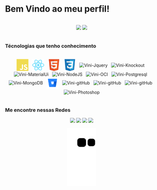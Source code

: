 <div> 
  <h1> Bem Vindo ao meu perfil! </h1>
</div>
<br>
<div align="center"> 
    <img height="180em" src="https://github-readme-stats.vercel.app/api?username=vtres&show_icons=true&theme=dracula&include_all_commits=true&count_private=true"/>
    <img height="180em" src="https://github-readme-stats.vercel.app/api/top-langs/?username=vtres&layout=compact&langs_count=7&theme=dracula"/>
</div>
<br>

### Técnologias que tenho conhecimento
<div style="display: inline_block" align="center" ><br>
  <img align="center" alt="Vini-Js" height="40" width="auto" src="https://raw.githubusercontent.com/devicons/devicon/master/icons/javascript/javascript-plain.svg"> &nbsp;
  <img align="center" alt="Vini-React" height="40" width="auto" src="https://raw.githubusercontent.com/devicons/devicon/master/icons/react/react-original.svg"> &nbsp;
  <img align="center" alt="Vini-HTML" height="40" width="auto" src="https://raw.githubusercontent.com/devicons/devicon/master/icons/html5/html5-original.svg"> &nbsp;
  <img align="center" alt="Vini-CSS" height="40" width="auto" src="https://raw.githubusercontent.com/devicons/devicon/master/icons/css3/css3-original.svg"> &nbsp;
  <img align="center" alt="Vini-Jquery" height="40" width="auto" src="https://cdn.jsdelivr.net/gh/devicons/devicon/icons/jquery/jquery-original.svg" /> &nbsp;
  <img align="center" alt="Vini-Knockout" height="40" width="auto" src="https://cdn.jsdelivr.net/gh/devicons/devicon/icons/knockout/knockout-plain-wordmark.svg" /> &nbsp;
  <img align="center" alt="Vini-MaterialUi" height="40" width="auto" src="https://cdn.jsdelivr.net/gh/devicons/devicon/icons/materialui/materialui-original.svg" /> &nbsp;
  <img align="center" alt="Vini-NodeJS" height="40" width="auto" src="https://cdn.jsdelivr.net/gh/devicons/devicon/icons/nodejs/nodejs-original.svg" /> &nbsp;
  <img align="center" alt="Vini-OCI" height="40" width="auto" src="https://cdn.jsdelivr.net/gh/devicons/devicon/icons/oracle/oracle-original.svg" /> &nbsp;
  <img align="center" alt="Vini-Postgresql" height="40" width="auto" src="https://cdn.jsdelivr.net/gh/devicons/devicon/icons/postgresql/postgresql-original.svg" /> &nbsp;
  <img align="center" alt="Vini-MongoDB" height="40" width="auto" src="https://cdn.jsdelivr.net/gh/devicons/devicon/icons/mongodb/mongodb-original.svg" /> &nbsp;
  <img align="center" alt="Vini-BitBucket" height="40" width="auto"  src="https://raw.githubusercontent.com/devicons/devicon/master/icons/bitbucket/bitbucket-original.svg" /> &nbsp;
  <img align="center" alt="Vini-gitHub" height="40" width="auto" src="https://cdn.jsdelivr.net/gh/devicons/devicon/icons/github/github-original.svg" /> &nbsp;
  <img align="center" alt="Vini-gitHub" height="40" width="auto" src="https://cdn.jsdelivr.net/gh/devicons/devicon/icons/gitlab/gitlab-original.svg" /> &nbsp;
  <img align="center" alt="Vini-gitHub" height="40" width="auto" src="https://cdn.jsdelivr.net/gh/devicons/devicon/icons/jenkins/jenkins-original.svg" /> &nbsp;
  <img align="center" alt="Vini-Photoshop" height="40" width="auto" src="https://cdn.jsdelivr.net/gh/devicons/devicon/icons/photoshop/photoshop-plain.svg" />
</div>
 <br>

### Me encontre nessas Redes
<div align="center"> 
  <a href="https://www.instagram.com/vinicius_tres/" target="_blank"><img src="https://img.shields.io/badge/-Instagram-%23E4405F?style=for-the-badge&logo=instagram&logoColor=white" target="_blank"></a>
  <a href = "mailto:viniciust98@outlook.com"><img src="https://img.shields.io/badge/-Gmail-%23333?style=for-the-badge&logo=gmail&logoColor=white" target="_blank"></a>
  <a href="https://www.linkedin.com/in/vinicius-tres-mittow" target="_blank"><img src="https://img.shields.io/badge/-LinkedIn-%230077B5?style=for-the-badge&logo=linkedin&logoColor=white" target="_blank"></a> 
  <a href="https://www.facebook.com/trezmittow/" target="_blank"><img src="https://img.shields.io/badge/Facebook-1877F2?style=for-the-badge&logo=facebook&logoColor=white" target="_blank"> </a>
 
  ![Snake animation](https://github.com/vtres/vtres/blob/output/github-contribution-grid-snake.svg)
  
</div>
 

